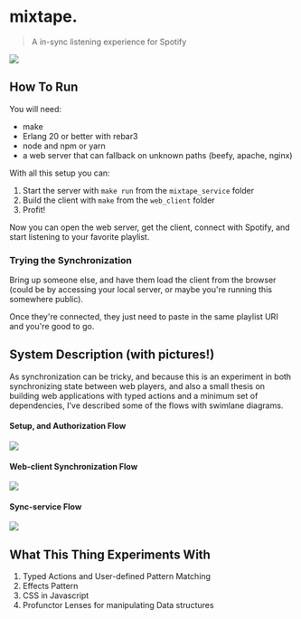 # mixtape.
> A in-sync listening experience for Spotify

![](https://raw.githubusercontent.com/ostera/mixtape/master/assets/in_app.png)

## How To Run

You will need:

* make
* Erlang 20 or better with rebar3
* node and npm or yarn
* a web server that can fallback on unknown paths (beefy, apache, nginx)

With all this setup you can:

1. Start the server with `make run` from the `mixtape_service` folder
2. Build the client with `make` from the `web_client` folder
3. Profit!

Now you can open the web server, get the client, connect with Spotify, and start
listening to your favorite playlist.

### Trying the Synchronization

Bring up someone else, and have them load the client from the browser (could be
by accessing your local server, or maybe you're running this somewhere public).

Once they're connected, they just need to paste in the same playlist URI and
you're good to go.

## System Description (with pictures!)

As synchronization can be tricky, and because this is an experiment in both
synchronizing state between web players, and also a small thesis on building
web applications with typed actions and a minimum set of dependencies, I've
described some of the flows with swimlane diagrams.

#### Setup, and Authorization Flow

![](http://static.swimlanes.io/59cf3c0ac7eabbf5bd8758d1e8a67a77.png)

#### Web-client Synchronization Flow

![](http://static.swimlanes.io/f4e86175a38867ee12a99966dad9b505.png)

#### Sync-service Flow

![](http://static.swimlanes.io/c026b4300bc47963c16bf5da27a8b161.png)

## What This Thing Experiments With

1. Typed Actions and User-defined Pattern Matching
2. Effects Pattern 
3. CSS in Javascript
4. Profunctor Lenses for manipulating Data structures
